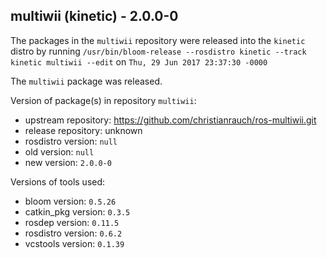 ## multiwii (kinetic) - 2.0.0-0

The packages in the `multiwii` repository were released into the `kinetic` distro by running `/usr/bin/bloom-release --rosdistro kinetic --track kinetic multiwii --edit` on `Thu, 29 Jun 2017 23:37:30 -0000`

The `multiwii` package was released.

Version of package(s) in repository `multiwii`:

- upstream repository: https://github.com/christianrauch/ros-multiwii.git
- release repository: unknown
- rosdistro version: `null`
- old version: `null`
- new version: `2.0.0-0`

Versions of tools used:

- bloom version: `0.5.26`
- catkin_pkg version: `0.3.5`
- rosdep version: `0.11.5`
- rosdistro version: `0.6.2`
- vcstools version: `0.1.39`



